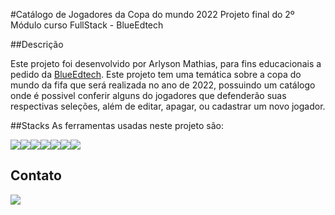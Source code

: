 #Catálogo de Jogadores da Copa do mundo 2022
Projeto final do 2º Módulo curso FullStack - BlueEdtech

##Descrição

Este projeto foi desenvolvido por Arlyson Mathias, para fins educacionais a pedido da <a href="https://blueedtech.com.br"> BlueEdtech</a>.
Este projeto tem uma temática sobre a copa do mundo da fifa que será realizada no ano de 2022, possuindo um catálogo onde é possivel conferir alguns do jogadores que defenderão suas respectivas seleções, além de editar, apagar, ou cadastrar um novo jogador.

##Stacks
As ferramentas usadas neste projeto são:

<div style="display:flex">
    <img src="https://img.icons8.com/ios/50/000000/html.png"/>
    <img src="https://img.icons8.com/ios/50/000000/css.png"/>
    <img src="https://img.icons8.com/color/48/000000/visual-studio--v1.png"/>
    <img src="https://img.icons8.com/color/48/000000/javascript--v1.png"/>
    <img src="https://img.icons8.com/color/48/000000/nodejs.png"/>
    <img src="https://i.ibb.co/GdWGJfV/sequelize-original-logo-icon-146348.png"/>
    <img src="https://i.ibb.co/mb7Jp8G/folder-postgres-icon-161286.png"/>    

</div>    

## Contato

<a href="https://www.linkedin.com/in/arlyson-teixeira-42545b223/" target="_blanck">
    <img src="https://img.icons8.com/color/48/000000/linkedin-circled--v1.png"/>
</a>

